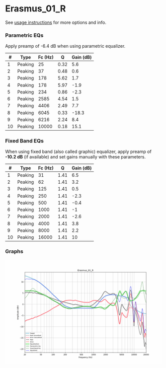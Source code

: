 # Erasmus_01_R
See [usage instructions](https://github.com/jaakkopasanen/AutoEq#usage) for more options and info.

### Parametric EQs
Apply preamp of -6.4 dB when using parametric equalizer.

|   # | Type    |   Fc (Hz) |    Q |   Gain (dB) |
|-----|---------|-----------|------|-------------|
|   1 | Peaking |        25 | 0.32 |         5.6 |
|   2 | Peaking |        37 | 0.48 |         0.6 |
|   3 | Peaking |       178 | 5.62 |         1.7 |
|   4 | Peaking |       178 | 5.97 |        -1.9 |
|   5 | Peaking |       234 | 0.86 |        -2.3 |
|   6 | Peaking |      2585 | 4.54 |         1.5 |
|   7 | Peaking |      4406 | 2.49 |         7.7 |
|   8 | Peaking |      6045 | 0.33 |       -18.3 |
|   9 | Peaking |      6216 | 2.24 |         8.4 |
|  10 | Peaking |     10000 | 0.18 |        15.1 |

### Fixed Band EQs
When using fixed band (also called graphic) equalizer, apply preamp of **-10.2 dB** (if available) and set gains manually with these parameters.

|   # | Type    |   Fc (Hz) |    Q |   Gain (dB) |
|-----|---------|-----------|------|-------------|
|   1 | Peaking |        31 | 1.41 |         6.5 |
|   2 | Peaking |        62 | 1.41 |         3.2 |
|   3 | Peaking |       125 | 1.41 |         0.5 |
|   4 | Peaking |       250 | 1.41 |        -2.3 |
|   5 | Peaking |       500 | 1.41 |        -0.4 |
|   6 | Peaking |      1000 | 1.41 |        -1   |
|   7 | Peaking |      2000 | 1.41 |        -2.6 |
|   8 | Peaking |      4000 | 1.41 |         3.8 |
|   9 | Peaking |      8000 | 1.41 |         2.2 |
|  10 | Peaking |     16000 | 1.41 |        10   |

### Graphs
![](./Erasmus_01_R.png)
